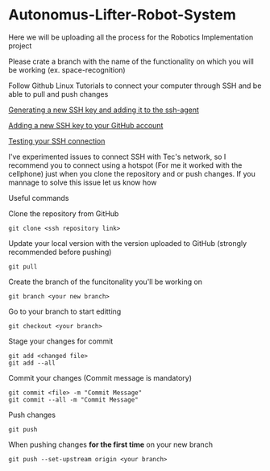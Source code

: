 # Autonomus-Lifter-Robot-System

Here we will be uploading all the process for the Robotics Implementation project

Please crate a branch with the name of the functionality on which you will be working (ex. space-recognition)

Follow Github Linux Tutorials to connect your computer through SSH and be able to pull and push changes

[Generating a new SSH key and adding it to the ssh-agent](https://docs.github.com/en/authentication/connecting-to-github-with-ssh/generating-a-new-ssh-key-and-adding-it-to-the-ssh-agent)

[Adding a new SSH key to your GitHub account](https://docs.github.com/en/authentication/connecting-to-github-with-ssh/adding-a-new-ssh-key-to-your-github-account)

[Testing your SSH connection](https://docs.github.com/en/authentication/connecting-to-github-with-ssh/testing-your-ssh-connection)

I've experimented issues to connect SSH with Tec's network, so I recommend you to connect using a hotspot (For me it worked with the cellphone) just when you clone the repository and or push changes. If you mannage to solve this issue let us know how

Useful commands

Clone the repository from GitHub
```
git clone <ssh repository link>
```

Update your local version with the version uploaded to GitHub (strongly recommended before pushing)
```
git pull
```

Create the branch of the funcitonality you'll be working on
```
git branch <your new branch>
```

Go to your branch to start editting
```
git checkout <your branch>
```

Stage your changes for commit
```
git add <changed file>
git add --all
```

Commit your changes (Commit message is mandatory)
```
git commit <file> -m "Commit Message"
git commit --all -m "Commit Message"
```

Push changes
```
git push
```

When pushing changes **for the first time** on your new branch
```
git push --set-upstream origin <your branch>
```